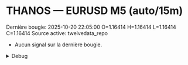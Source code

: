 # THANOS — EURUSD M5 (auto/15m)
Dernière bougie: 2025-10-20 22:05:00  O=1.16414  H=1.16414  L=1.16414  C=1.16414
Source active: twelvedata_repo

- Aucun signal sur la dernière bougie.

<details><summary>Debug</summary>

- TD_API_KEY manquant.

</details>